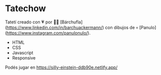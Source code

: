 # Tatechow
Tatetí creado con 💗 por 👩‍💻 [Bárchufla] (https://www.linkedin.com/in/barchuackermann/) con dibujos de 💀 [Panulo] (https://www.instagram.com/panulonulo/).

- HTML
- CSS
- Javascript
- Responsive

Podés jugar en https://silly-einstein-ddb90e.netlify.app/
